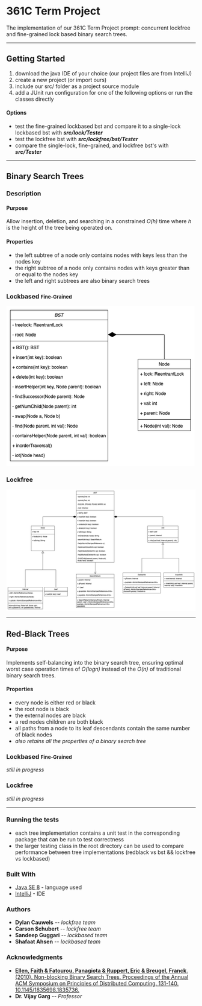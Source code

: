 # 361C Term Project

The implementation of our 361C Term Project prompt: concurrent lockfree and fine-grained lock based binary search trees.

---

## Getting Started
1. download the java IDE of your choice (our project files are from IntelliJ)
2. create a new project (or import ours)
3. include our src/ folder as a project source module
4. add a JUnit run configuration for one of the following options or run the classes directly

#### Options
* test the fine-grained lockbased bst and compare it to a single-lock lockbased bst with  **_src/lock/Tester_**
* test the lockfree bst with **_src/lockfree/bst/Tester_**
* compare the single-lock, fine-grained, and lockfree bst's with **_src/Tester_**

---
## Binary Search Trees

### Description

#### Purpose
Allow insertion, deletion, and searching in a constrained _O(h)_ time where _h_ is the height of the tree being operated on.

#### Properties
* the left subtree of a node only contains nodes with keys less than the nodes key
* the right subtree of a node only contains nodes with keys greater than or equal to the nodes key
* the left and right subtrees are also binary search trees

### Lockbased <span style="font-size:small;">Fine-Grained</span>
![Class Diagram](./references/LockbasedBST.png)

### Lockfree

![Class Diagram](./references/LockfreeBST.png)

---

## Red-Black Trees

#### Purpose
Implements self-balancing into the binary search tree, ensuring optimal worst case operation times of _O(logn)_ instead of the _O(n)_ of traditional binary search trees.

#### Properties
* every node is either red or black
* the root node is black
* the external nodes are black
* a red nodes children are both black
* all paths from a node to its leaf descendants contain the same number of black nodes
* _also retains all the properties of a binary search tree_

### Lockbased <span style="font-size:small;">Fine-Grained</span>

_still in progress_

### Lockfree

_still in progress_

---

### Running the tests

* each tree implementation contains a unit test in the corresponding package that can be run to test correctness
* the larger testing class in the root directory can be used to compare performance between tree implementations (redblack vs bst && lockfree vs lockbased)

### Built With

* [Java SE 8](https://www.oracle.com/java/technologies/javase/javase-jdk8-downloads.html) - language used
* [IntelliJ](https://www.jetbrains.com/idea/) - IDE


### Authors

* **Dylan Cauwels** -- *lockfree team*
* **Carson Schubert** -- *lockfree team*
* **Sandeep Guggari** -- *lockbased team*
* **Shafaat Ahsen** -- *lockbased team*

<!-- See also the list of [contributors](https://github.com/your/project/contributors) who participated in this project. -->

### Acknowledgments
* [**Ellen, Faith & Fatourou, Panagiota & Ruppert, Eric & Breugel, Franck**. (2010). Non-blocking Binary Search Trees. Proceedings of the Annual ACM Symposium on Principles of Distributed Computing. 131-140. 10.1145/1835698.1835736.](https://www.researchgate.net/publication/221344000_Non-blocking_Binary_Search_Trees)
* **Dr. Vijay Garg** -- _Professor_
